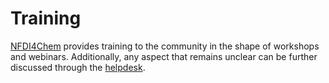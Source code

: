 # Training

[NFDI4Chem](https://www.nfdi4chem.de/) provides training to the community in the shape of workshops and webinars. Additionally, any aspect that remains unclear can be further discussed through the [helpdesk](mailto:helpdesk@nfdi4chem.de).
